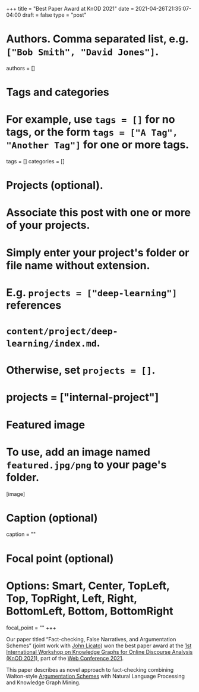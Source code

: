 +++
title = "Best Paper Award at KnOD 2021"
date = 2021-04-26T21:35:07-04:00
draft = false
type = "post"

# Authors. Comma separated list, e.g. `["Bob Smith", "David Jones"]`.
authors = []

# Tags and categories
# For example, use `tags = []` for no tags, or the form `tags = ["A Tag", "Another Tag"]` for one or more tags.
tags = []
categories = []

# Projects (optional).
#   Associate this post with one or more of your projects.
#   Simply enter your project's folder or file name without extension.
#   E.g. `projects = ["deep-learning"]` references 
#   `content/project/deep-learning/index.md`.
#   Otherwise, set `projects = []`.
# projects = ["internal-project"]

# Featured image
# To use, add an image named `featured.jpg/png` to your page's folder. 
[image]
  # Caption (optional)
  caption = ""

  # Focal point (optional)
  # Options: Smart, Center, TopLeft, Top, TopRight, Left, Right, BottomLeft, Bottom, BottomRight
  focal_point = ""
+++

Our paper titled “Fact-checking, False Narratives, and Argumentation Schemes”
(joint work with [John Licato](https://cse.usf.edu/~licato/)) won the best paper award at the [1st International Workshop
on Knowledge Graphs for Online Discourse Αnalysis (KnOD
2021)](https://web.archive.org/web/20210427013812/https://knod2021.wordpress.com/programme-3/),
part of the [Web Conference 2021](https://www2021.thewebconf.org/). 

<!--more-->

This paper describes as novel approach to fact-checking combining Walton-style [Argumentation Schemes](https://en.wikipedia.org/wiki/Argumentation_scheme) with Natural Language Processing and Knowledge Graph Mining.
